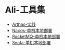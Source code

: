 # Ali-工具集
- [Arthas-实践](Arthas-实践.md)
- [Nacos-单机本地部署](Nacos-单机本地部署.md)
- [RocketMQ-单机本地部署](RocketMQ-单机本地部署.md)
- [Seata-单机本地部署](Seata-单机本地部署.md)